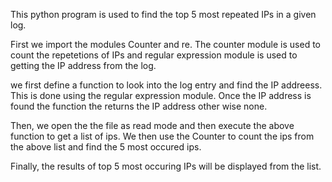This python program is used to find the top 5 most repeated IPs in a given log.

First we import the modules Counter and re. The counter module is used to count the repetetions of IPs and regular expression module is used to getting the IP address from the log.

we first define a function to look into the log entry and find the IP addreess. This is done using the regular
expression module. Once the IP address is found the function the returns the IP address other wise none.

Then, we open the the file as read mode and then execute the above function to get a list of ips. We then use the Counter to count the ips from the above list and find the 5 most occured ips.

Finally, the results of top 5 most occuring IPs will be displayed from the list.